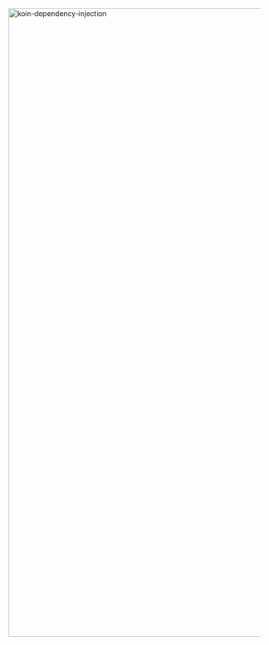 <img width="1257" alt="koin-dependency-injection" src="https://github.com/user-attachments/assets/be448048-ba9e-4493-a220-b38545f20ef5" />

